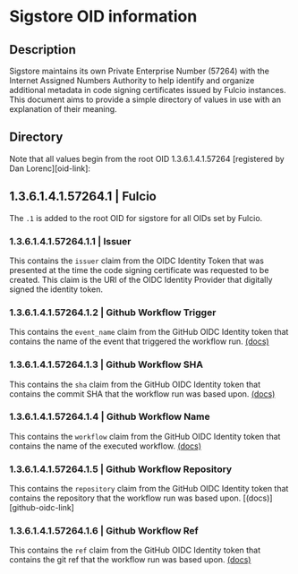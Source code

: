# Sigstore OID information

## Description

Sigstore maintains its own Private Enterprise Number (57264) with the Internet
Assigned Numbers Authority to help identify and organize additional metadata in
code signing certificates issued by Fulcio instances. This document aims to
provide a simple directory of values in use with an explanation of their
meaning.

## Directory

Note that all values begin from the root OID 1.3.6.1.4.1.57264 [registered by
Dan Lorenc][oid-link]:

## 1.3.6.1.4.1.57264.1 | Fulcio

The `.1` is added to the root OID for sigstore for all OIDs set by Fulcio.

### 1.3.6.1.4.1.57264.1.1 | Issuer

This contains the `issuer` claim from the OIDC Identity Token that was
presented at the time the code signing certificate was requested to be created.
This claim is the URI of the OIDC Identity Provider that digitally signed the
identity token.

### 1.3.6.1.4.1.57264.1.2 | Github Workflow Trigger

This contains the `event_name` claim from the GitHub OIDC Identity token that
contains the name of the event that triggered the workflow run.
[(docs)][github-oidc-doc]

### 1.3.6.1.4.1.57264.1.3 | Github Workflow SHA

This contains the `sha` claim from the GitHub OIDC Identity token that contains
the commit SHA that the workflow run was based upon. [(docs)][github-oidc-doc]

### 1.3.6.1.4.1.57264.1.4 | Github Workflow Name

This contains the `workflow` claim from the GitHub OIDC Identity token that
contains the name of the executed workflow. [(docs)][github-oidc-doc]

### 1.3.6.1.4.1.57264.1.5 | Github Workflow Repository

This contains the `repository` claim from the GitHub OIDC Identity token that
contains the repository that the workflow run was based upon.
[(docs)][github-oidc-link]

### 1.3.6.1.4.1.57264.1.6 | Github Workflow Ref

This contains the `ref` claim from the GitHub OIDC Identity token that contains
the git ref that the workflow run was based upon.
[(docs)][github-oidc-doc]

<!-- References -->
[github-oidc-doc]: https://docs.github.com/en/actions/deployment/security-hardening-your-deployments/about-security-hardening-with-openid-connect#understanding-the-oidc-token
[oid-ink]: http://oid-info.com/get/1.3.6.1.4.1.57264
